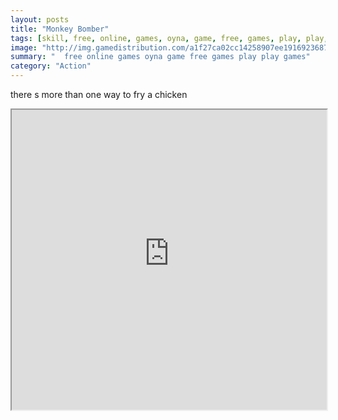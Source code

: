 ```yaml
---
layout: posts
title: "Monkey Bomber"
tags: [skill, free, online, games, oyna, game, free, games, play, play, games]
image: "http://img.gamedistribution.com/a1f27ca02cc14258907ee19169236879.jpg"
summary: "  free online games oyna game free games play play games"
category: "Action"
---
```


there s more than one way to fry a chicken

<iframe width="100%" height="480px;" src="http://flash.gamedistribution.com?game=a1f27ca02cc14258907ee19169236879"></iframe>